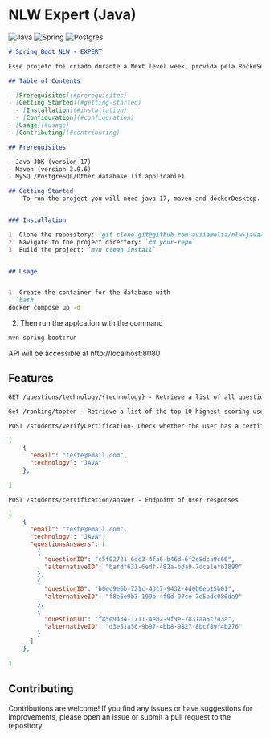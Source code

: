 # NLW Expert (Java)

![Java](https://img.shields.io/badge/java-%23ED8B00.svg?style=for-the-badge&logo=openjdk&logoColor=white)
![Spring](https://img.shields.io/badge/spring-%236DB33F.svg?style=for-the-badge&logo=spring&logoColor=white)
![Postgres](https://img.shields.io/badge/postgres-%23316192.svg?style=for-the-badge&logo=postgresql&logoColor=white)

```markdown
# Spring Boot NLW - EXPERT

Esse projeto foi criado durante a Next level week, provida pela RockeSeat.

## Table of Contents

- [Prerequisites](#prerequisites)
- [Getting Started](#getting-started)
  - [Installation](#installation)
  - [Configuration](#configuration)
- [Usage](#usage)
- [Contributing](#contributing)

## Prerequisites

- Java JDK (version 17)
- Maven (version 3.9.6)
- MySQL/PostgreSQL/Other database (if applicable)

## Getting Started
    To run the project you will need java 17, maven and dockerDesktop.


### Installation

1. Clone the repository: `git clone git@github.com:aviiamelia/nlw-java-certifcation.git`
2. Navigate to the project directory: `cd your-repo`
3. Build the project: `mvn clean install`


## Usage


1. Create the container for the database with 
```bash
docker compose up -d 
```
2. Then run the applcation with the command 
```bash
mvn spring-boot:run 
```
API will be accessible at http://localhost:8080

## Features

```markdown
GET /questions/technology/{technology} - Retrieve a list of all questions for a given technology
```

```markdown
Get /ranking/topten - Retrieve a list of the top 10 highest scoring users
```
```markdown
POST /students/verifyCertification- Check whether the user has a certification in a technology
```
```json
[
    {
      "email": "teste@email.com",
      "technology": "JAVA"
    },
    
]
```
```markdown
POST /students/certification/answer - Endpoint of user responses
```
```json
[
    {
      "email": "teste@email.com",
      "technology": "JAVA",
      "questionsAnswers": [
        {
          "questionID": "c5f02721-6dc3-4fa6-b46d-6f2e8dca9c66",
          "alternativeID": "bafdf631-6edf-482a-bda9-7dce1efb1890"
        },
        {
          "questionID": "b0ec9e6b-721c-43c7-9432-4d0b6eb15b01",
          "alternativeID": "f8e6e9b3-199b-4f0d-97ce-7e5bdc080da9"
        },
        {
          "questionID": "f85e9434-1711-4e02-9f9e-7831aa5c743a",
          "alternativeID": "d3e51a56-9b97-4bb8-9827-8bcf89f4b276"
        }
      ]
    },
    
]
```

## Contributing

Contributions are welcome! If you find any issues or have suggestions for improvements, please open an issue or submit a pull request to the repository.